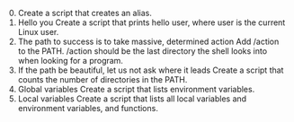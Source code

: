 0. <o> Create a script that creates an alias.
1. Hello you Create a script that prints hello user, where user is the current Linux user.
2. The path to success is to take massive, determined action Add /action to the PATH. /action should be the last directory the shell looks into when looking for a program.
3. If the path be beautiful, let us not ask where it leads Create a script that counts the number of directories in the PATH.
4. Global variables Create a script that lists environment variables.
5. Local variables Create a script that lists all local variables and environment variables, and functions.

